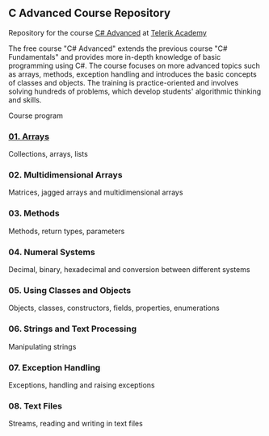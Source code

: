 ## C Advanced Course Repository
Repository for the course [C# Advanced](https://github.com/TelerikAcademy/CSharp-Part-2) at [Telerik Academy](https://github.com/TelerikAcademy)

The free course "C# Advanced" extends the previous course "C# Fundamentals" and provides more in-depth knowledge of basic programming using C#. The course focuses on more advanced topics such as arrays, methods, exception handling and introduces the basic concepts of classes and objects. The training is practice-oriented and involves solving hundreds of problems, which develop students' algorithmic thinking and skills.

Course program

### [01. Arrays](https://github.com/tpulkov/CSharp-Part2/tree/master/homework/01.Arrays/01.Arrays)

Collections, arrays, lists

### 02. Multidimensional Arrays

Matrices, jagged arrays and multidimensional arrays

### 03. Methods

Methods, return types, parameters

### 04. Numeral Systems

Decimal, binary, hexadecimal and conversion between different systems

### 05. Using Classes and Objects

Objects, classes, constructors, fields, properties, enumerations

### 06. Strings and Text Processing

Manipulating strings

### 07. Exception Handling

Exceptions, handling and raising exceptions

### 08. Text Files

Streams, reading and writing in text files